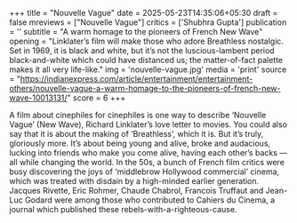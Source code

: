 +++
title = "Nouvelle Vague"
date = 2025-05-23T14:35:06+05:30
draft = false
mreviews = ["Nouvelle Vague"]
critics = ['Shubhra Gupta']
publication = ''
subtitle = "A warm homage to the pioneers of French New Wave"
opening = "Linklater’s film will make those who adore Breathless nostalgic. Set in 1969, it is black and white, but it’s not the luscious-lambent period black-and-white which could have distanced us; the matter-of-fact palette makes it all very life-like."
img = 'nouvelle-vague.jpg'
media = 'print'
source = "https://indianexpress.com/article/entertainment/entertainment-others/nouvelle-vague-a-warm-homage-to-the-pioneers-of-french-new-wave-10013131/"
score = 6
+++

A film about cinephiles for cinephiles is one way to describe ‘Nouvelle Vague’ (New Wave), Richard Linklater’s love letter to movies. You could also say that it is about the making of ‘Breathless’, which it is. But it’s truly, gloriously more. It’s about being young and alive, broke and audacious, lucking into friends who make you come alive, having each other’s backs — all while changing the world. In the 50s, a bunch of French film critics were busy discovering the joys of ‘middlebrow Hollywood commercial’ cinema, which was treated with disdain by a high-minded earlier generation. Jacques Rivette, Eric Rohmer, Chaude Chabrol, Francois Truffaut and Jean-Luc Godard were among those who contributed to Cahiers du Cinema, a journal which published these rebels-with-a-righteous-cause.
